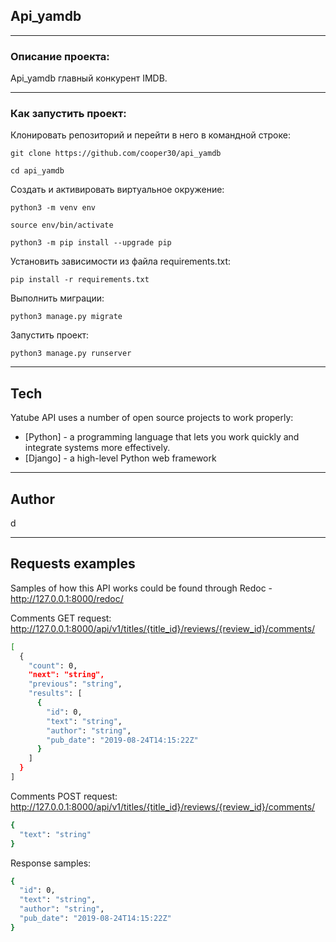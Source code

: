 
## Api_yamdb
***
### Описание проекта:

Api_yamdb главный конкурент IMDB.

***
### Как запустить проект:

Клонировать репозиторий и перейти в него в командной строке:

```
git clone https://github.com/cooper30/api_yamdb
```

```
cd api_yamdb
```

Cоздать и активировать виртуальное окружение:

```
python3 -m venv env
```

```
source env/bin/activate
```

```
python3 -m pip install --upgrade pip
```

Установить зависимости из файла requirements.txt:

```
pip install -r requirements.txt
```

Выполнить миграции:

```
python3 manage.py migrate
```

Запустить проект:

```
python3 manage.py runserver
```
***
## Tech
Yatube API uses a number of open source projects to work properly:

- [Python] - a programming language that lets you work quickly and integrate systems more effectively.
- [Django] - a high-level Python web framework
***
## Author

d


***
## Requests examples
Samples of how this API works could be found through Redoc - http://127.0.0.1:8000/redoc/

Comments GET request:
http://127.0.0.1:8000/api/v1/titles/{title_id}/reviews/{review_id}/comments/
```sh
[
  {
    "count": 0,
    "next": "string",
    "previous": "string",
    "results": [
      {
        "id": 0,
        "text": "string",
        "author": "string",
        "pub_date": "2019-08-24T14:15:22Z"
      }
    ]
  }
]
```

Comments POST request:
http://127.0.0.1:8000/api/v1/titles/{title_id}/reviews/{review_id}/comments/
```sh
{
  "text": "string"
}
```
Response samples:
```sh
{
  "id": 0,
  "text": "string",
  "author": "string",
  "pub_date": "2019-08-24T14:15:22Z"
}
```
